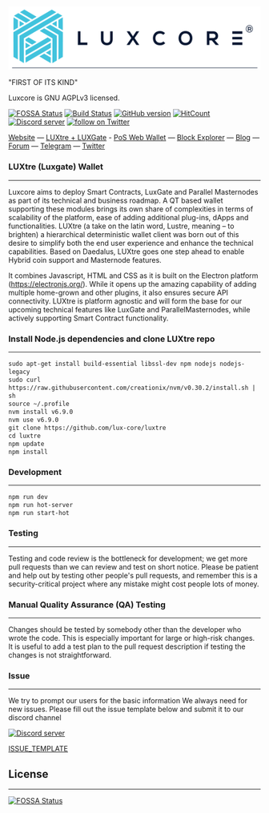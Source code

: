 ![LUX Logo](https://github.com/LUX-Core/lux/blob/master/src/qt/res/images/lux_logo_horizontal.png)

"FIRST OF ITS KIND"

Luxcore is GNU AGPLv3 licensed.

[![FOSSA Status](https://app.fossa.io/api/projects/git%2Bgithub.com%2F216k155%2Flux.svg?type=shield)](https://app.fossa.io/projects/git%2Bgithub.com%2F216k155%2Flux?ref=badge_shield) [![Build Status](https://travis-ci.org/LUX-Core/lux.svg?branch=master)](https://travis-ci.org/LUX-Core/lux) [![GitHub version](https://badge.fury.io/gh/LUX-Core%2Flux.png)](https://badge.fury.io/gh/LUX-Core%2Flux.png) [![HitCount](http://hits.dwyl.io/216k155/lux.svg)](http://hits.dwyl.io/216k155/lux)
<a href="https://discord.gg/27xFP5Y"><img src="https://discordapp.com/api/guilds/364500397999652866/embed.png" alt="Discord server" /></a> <a href="https://twitter.com/intent/follow?screen_name=LUX_COIN"><img src="https://img.shields.io/twitter/follow/LUX_COIN.svg?style=social&logo=twitter" alt="follow on Twitter"></a>

[Website](https://luxcore.io) — [LUXtre + LUXGate](https://github.com/LUX-Core/luxtre) - [PoS Web Wallet](https://lux.poswallet.io) — [Block Explorer](https://explorer.luxcore.io/) — [Blog](https://reddit.com/r/LUXCoin) — [Forum](https://bitcointalk.org/index.php?topic=2254046.0) — [Telegram](https://t.me/LUXcoinOfficialChat) — [Twitter](https://twitter.com/LUX_Coin)

### LUXtre (Luxgate) Wallet
------------------

Luxcore aims to deploy Smart Contracts, LuxGate and Parallel Masternodes as part of its technical and business roadmap. A QT based wallet supporting these modules brings its own share of complexities in terms of scalability of the platform, ease of adding additional plug-ins, dApps and functionalities.
LUXtre (a take on the latin word, Lustre, meaning – to brighten) a hierarchical deterministic wallet client was born out of this desire to simplify both the end user experience and enhance the technical capabilities. Based on Daedalus, LUXtre goes one step ahead to enable Hybrid coin support and Masternode features.

It combines Javascript, HTML and CSS as it is built on the Electron platform (https://electronjs.org/). While it opens up the amazing capability of adding multiple home-grown and other plugins, it also ensures secure API connectivity.
LUXtre is platform agnostic and will form the base for our upcoming technical features like LuxGate and ParallelMasternodes, while actively supporting Smart Contract functionality.

### Install Node.js dependencies and clone LUXtre repo
-------------------------------------------------------
    sudo apt-get install build-essential libssl-dev npm nodejs nodejs-legacy
    sudo curl https://raw.githubusercontent.com/creationix/nvm/v0.30.2/install.sh | sh
    source ~/.profile
    nvm install v6.9.0
    nvm use v6.9.0
    git clone https://github.com/lux-core/luxtre
    cd luxtre
    npm update
    npm install
    
 ### Development
----------------

    npm run dev
    npm run hot-server
    npm run start-hot
    

### Testing
-----------

Testing and code review is the bottleneck for development; we get more pull
requests than we can review and test on short notice. Please be patient and help out by testing
other people's pull requests, and remember this is a security-critical project where any mistake might cost people
lots of money.

### Manual Quality Assurance (QA) Testing
-----------------------------------------
Changes should be tested by somebody other than the developer who wrote the
code. This is especially important for large or high-risk changes. It is useful
to add a test plan to the pull request description if testing the changes is
not straightforward.
    
### Issue
---------
We try to prompt our users for the basic information We always need for new issues.
Please fill out the issue template below and submit it to our discord channel
     
<a href="https://discord.gg/27xFP5Y"><img src="https://discordapp.com/api/guilds/364500397999652866/embed.png" alt="Discord server" /></a>
     
[ISSUE_TEMPLATE](https://github.com/LUX-Core/lux/blob/master/doc/template/ISSUE_TEMPLATE_example.md)

## License
-----------
[![FOSSA Status](https://app.fossa.io/api/projects/git%2Bgithub.com%2F216k155%2Flux.svg?type=large)](https://app.fossa.io/projects/git%2Bgithub.com%2F216k155%2Flux?ref=badge_large)
